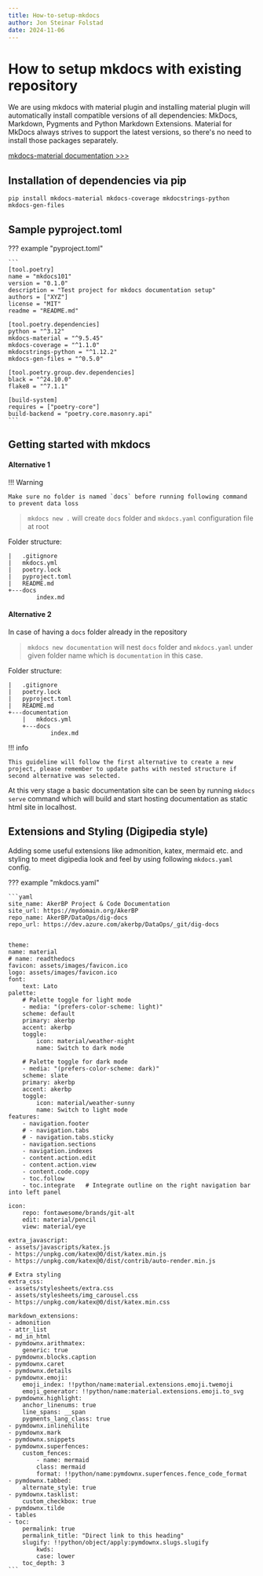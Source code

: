 ```yaml
---
title: How-to-setup-mkdocs
author: Jon Steinar Folstad
date: 2024-11-06
---
```


# How to setup mkdocs with existing repository

We are using mkdocs with material plugin and installing material plugin will automatically install compatible versions of all dependencies: MkDocs, Markdown, Pygments and Python Markdown Extensions. Material for MkDocs always strives to support the latest versions, so there's no need to install those packages separately.

[mkdocs-material documentation >>>](https://squidfunk.github.io/mkdocs-material/getting-started/)

## Installation of dependencies via pip

`pip install mkdocs-material mkdocs-coverage mkdocstrings-python mkdocs-gen-files`

## Sample pyproject.toml

??? example "pyproject.toml"

    ```
    [tool.poetry]
    name = "mkdocs101"
    version = "0.1.0"
    description = "Test project for mkdocs documentation setup"
    authors = ["XYZ"]
    license = "MIT"
    readme = "README.md"

    [tool.poetry.dependencies]
    python = "^3.12"
    mkdocs-material = "^9.5.45"
    mkdocs-coverage = "^1.1.0"
    mkdocstrings-python = "^1.12.2"
    mkdocs-gen-files = "^0.5.0"

    [tool.poetry.group.dev.dependencies]
    black = "^24.10.0"
    flake8 = "^7.1.1"

    [build-system]
    requires = ["poetry-core"]
    build-backend = "poetry.core.masonry.api"
    ```

## Getting started with mkdocs

#### Alternative 1

!!! Warning

    Make sure no folder is named `docs` before running following command to prevent data loss

> `mkdocs new .` will create `docs` folder and `mkdocs.yaml` configuration file at root

Folder structure:
```
|   .gitignore
|   mkdocs.yml
|   poetry.lock
|   pyproject.toml
|   README.md
+---docs
        index.md
```        

#### Alternative 2 

In case of having a `docs` folder already in the repository

> `mkdocs new documentation` will nest `docs` folder and `mkdocs.yaml` under given folder name which is `documentation` in this case.

Folder structure:
```
|   .gitignore
|   poetry.lock
|   pyproject.toml
|   README.md
+---documentation
    |   mkdocs.yml
    +---docs
            index.md
```            

!!! info
    
    This guideline will follow the first alternative to create a new project, please remember to update paths with nested structure if second alternative was selected.

At this very stage a basic documentation site can be seen by running `mkdocs serve` command which will build and start hosting documentation as static html site in localhost.

## Extensions and Styling (Digipedia style)

Adding some useful extensions like admonition, katex, mermaid etc. and styling to meet digipedia look and feel by using following `mkdocs.yaml` config.

??? example "mkdocs.yaml"

    ```yaml
    site_name: AkerBP Project & Code Documentation
    site_url: https://mydomain.org/AkerBP
    repo_name: AkerBP/DataOps/dig-docs
    repo_url: https://dev.azure.com/akerbp/DataOps/_git/dig-docs


    theme:
    name: material
    # name: readthedocs
    favicon: assets/images/favicon.ico
    logo: assets/images/favicon.ico
    font:
        text: Lato
    palette:
        # Palette toggle for light mode
        - media: "(prefers-color-scheme: light)"
        scheme: default
        primary: akerbp
        accent: akerbp
        toggle:
            icon: material/weather-night
            name: Switch to dark mode

        # Palette toggle for dark mode
        - media: "(prefers-color-scheme: dark)"
        scheme: slate
        primary: akerbp
        accent: akerbp
        toggle:
            icon: material/weather-sunny
            name: Switch to light mode
    features:
        - navigation.footer
        # - navigation.tabs
        # - navigation.tabs.sticky
        - navigation.sections
        - navigation.indexes
        - content.action.edit
        - content.action.view
        - content.code.copy
        - toc.follow
        - toc.integrate   # Integrate outline on the right navigation bar into left panel

    icon:
        repo: fontawesome/brands/git-alt
        edit: material/pencil
        view: material/eye

    extra_javascript:
    - assets/javascripts/katex.js
    - https://unpkg.com/katex@0/dist/katex.min.js
    - https://unpkg.com/katex@0/dist/contrib/auto-render.min.js

    # Extra styling
    extra_css:
    - assets/stylesheets/extra.css
    - assets/stylesheets/img_carousel.css
    - https://unpkg.com/katex@0/dist/katex.min.css

    markdown_extensions:
    - admonition
    - attr_list
    - md_in_html
    - pymdownx.arithmatex:
        generic: true
    - pymdownx.blocks.caption
    - pymdownx.caret
    - pymdownx.details
    - pymdownx.emoji:
        emoji_index: !!python/name:material.extensions.emoji.twemoji
        emoji_generator: !!python/name:material.extensions.emoji.to_svg
    - pymdownx.highlight:
        anchor_linenums: true
        line_spans: __span
        pygments_lang_class: true
    - pymdownx.inlinehilite
    - pymdownx.mark
    - pymdownx.snippets
    - pymdownx.superfences:
        custom_fences:
            - name: mermaid
            class: mermaid
            format: !!python/name:pymdownx.superfences.fence_code_format
    - pymdownx.tabbed:
        alternate_style: true
    - pymdownx.tasklist:
        custom_checkbox: true
    - pymdownx.tilde
    - tables
    - toc:
        permalink: true
        permalink_title: "Direct link to this heading"
        slugify: !!python/object/apply:pymdownx.slugs.slugify
            kwds:
            case: lower
        toc_depth: 3
    ```


